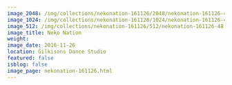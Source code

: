 ```yaml
---
image_2048: /img/collections/nekonation-161126/2048/nekonation-161126-48.jpg
image_1024: /img/collections/nekonation-161126/1024/nekonation-161126-48.jpg
image_512: /img/collections/nekonation-161126/512/nekonation-161126-48.jpg
image_title: Neko Nation
weight: 
image_date: 2016-11-26
location: Gilkisons Dance Studio
featured: false
isblog: false
image_page: nekonation-161126.html
---
```

